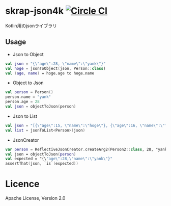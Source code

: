 # skrap-json4k [![Circle CI](https://circleci.com/gh/yyYank/Kebab/tree/master.svg?style=shield)](https://circleci.com/gh/skrap-json4k/skrap-json4k/tree/master) 

Kotlin用のjsonライブラリ


## Usage

* Json to Object
```Kotlin
val json = "{\"age\":28, \"name\":\"yank\"}"
val hoge = jsonToObject(json, Person::class)
val (age, name) = hoge.age to hoge.name
```


* Object to Json
```Kotlin 
val person = Person()
person.name = "yank"
person.age = 28
val json = objectToJson(person)
```

* Json to List
```Kotlin 
val json = "[{\"age\":15, \"name\":\"hoge\"}, {\"age\":16, \"name\":\"fuga\"}]";
val list = jsonToList<Person>(json)
```
* JsonCreator
```Kotlin
var person = ReflectiveJsonCreator.createArg2(Person2::class, 28, "yank")
val json = objectToJson(person)
val expected = "{\"age\":28,\"name\":\"yank\"}"
assertThat(json, `is`(expected))
```

# Licence

Apache License, Version 2.0
